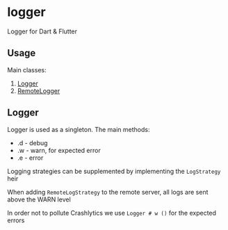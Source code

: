 # logger

Logger for Dart & Flutter

## Usage

Main classes:
1. [Logger](lib/src/logger.dart)
2. [RemoteLogger](lib/src/remote_logger.dart)

## Logger

Logger is used as a singleton. The main methods:
* .d - debug
* .w - warn, for expected error
* .e - error

Logging strategies can be supplemented by implementing the `LogStrategy` heir

When adding `RemoteLogStrategy` to the remote server, all logs are sent above the WARN level

In order not to pollute Crashlytics we use `Logger # w ()` for the expected errors